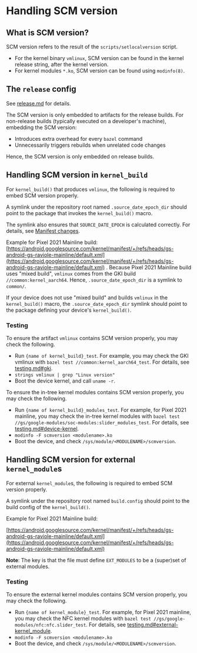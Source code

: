 # Handling SCM version

## What is SCM version?

SCM version refers to the result of the `scripts/setlocalversion` script.

- For the kernel binary `vmlinux`, SCM version can be found in the kernel
  release string, after the kernel version.
- For kernel modules `*.ko`, SCM version can be found using `modinfo(8)`.

## The `release` config

See [release.md](release.md) for details.

The SCM version is only embedded to artifacts for the release builds. For
non-release builds (typically executed on a developer's machine), embedding
the SCM version:
- Introduces extra overhead for every `bazel` command
- Unnecessarily triggers rebuilds when unrelated code changes

Hence, the SCM version is only embedded on release builds.

## Handling SCM version in `kernel_build`

For `kernel_build()` that produces `vmlinux`, the following is required to embed
SCM version properly.

A symlink under the repository root named `.source_date_epoch_dir` should point
to the package that invokes the `kernel_build()` macro.

The symlink also ensures that `SOURCE_DATE_EPOCH` is calculated correctly. For
details, see [Manifest changes](impl.md#manifest-changes).

Example for Pixel 2021 Mainline build:
[https://android.googlesource.com/kernel/manifest/+/refs/heads/gs-android-gs-raviole-mainline/default.xml](https://android.googlesource.com/kernel/manifest/+/refs/heads/gs-android-gs-raviole-mainline/default.xml)
. Because Pixel 2021 Mainline build uses "mixed build", `vmlinux` comes from the
GKI build `//common:kernel_aarch64`. Hence, `.source_date_epoch_dir`
is a symlink to `common/`.

If your device does not use "mixed build" and builds `vmlinux` in the
`kernel_build()` macro, the `.source_date_epoch_dir` symlink should point to the
package defining your device's `kernel_build()`.

### Testing

To ensure the artifact `vmlinux` contains SCM version properly, you may check
the following.

- Run `{name of kernel_build}_test`. For example, you may check the GKI vmlinux
  with `bazel test //common:kernel_aarch64_test`. For details, see
  [testing.md#gki](testing.md#gki).
- `strings vmlinux | grep "Linux version"`
- Boot the device kernel, and call `uname -r`.

To ensure the in-tree kernel modules contains SCM version properly, you may
check the following.

- Run `{name of kernel_build}_modules_test`. For example, for Pixel 2021
  mainline, you may check the in-tree kernel modules with
  `bazel test //gs/google-modules/soc-modules:slider_modules_test`. For details,
  see [testing.md#device-kernel](testing.md#device-kernel).
- `modinfo -F scmversion <modulename>.ko`
- Boot the device, and check `/sys/module/<MODULENAME>/scmversion`.

## Handling SCM version for external `kernel_module`s

For external `kernel_module`s, the following is required to embed SCM version
properly.

A symlink under the repository root named `build.config` should point to the
build config of the `kernel_build()`.

Example for Pixel 2021 Mainline build:

[https://android.googlesource.com/kernel/manifest/+/refs/heads/gs-android-gs-raviole-mainline/default.xml](https://android.googlesource.com/kernel/manifest/+/refs/heads/gs-android-gs-raviole-mainline/default.xml)

**Note**: The key is that the file must define `EXT_MODULES` to be a (super)set
of external modules.

### Testing

To ensure the external kernel modules contains SCM version properly, you may
check the following.

- Run `{name of kernel_module}_test`. For example, for Pixel 2021 mainline, you
  may check the NFC kernel modules with
  `bazel test //gs/google-modules/nfc:nfc.slider_test`. For details,
  see [testing.md#external-kernel_module](testing.md#external-kernel_module).
- `modinfo -F scmversion <modulename>.ko`
- Boot the device, and check `/sys/module/<MODULENAME>/scmversion`.

